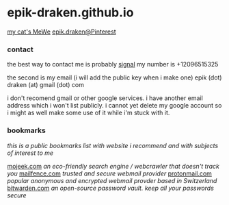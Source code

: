 # epik-draken.github.io

[my cat's MeWe](www.mewe.com/i/tylee10)
[epik.draken@Pinterest](https://www.pinterest.com/epikdraken)

### contact
the best way to contact me is probably [signal](https://signal.org)
my number is +12096515325

the second is my email (i will add the public key when i make one)
epik (dot) draken (at) gmail (dot) com

i don't recomend gmail or other google services. i have another email address which i won't list publicly. i cannot yet delete my google account so i might as well make some use of it while i'm stuck with it.

### bookmarks
_this is a public bookmarks list with website i recommend and with subjects of interest to me_

[mojeek.com](https://mojeek.com) _an eco-friendly search engine / webcrawler that doesn't track you_
[mailfence.com](https://mailfence.com) _trusted and secure webmail provider_
[protonmail.com](https://protonmail.com) _popular anonymous and encrypted webmail provder based in Switzerland_    
[bitwarden.com](https://bitwarden.com) _an open-source password vault. keep all your passwords secure_

